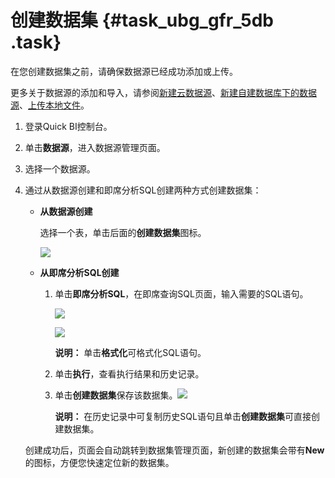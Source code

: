 # 创建数据集 {#task_ubg_gfr_5db .task}

在您创建数据集之前，请确保数据源已经成功添加或上传。

更多关于数据源的添加和导入，请参阅[新建云数据源](intl.zh-CN/用户指南/数据建模/管理数据源/新建云数据源.md#)、[新建自建数据库下的数据源](intl.zh-CN/用户指南/数据建模/管理数据源/新建自建数据库下的数据源.md#)、[上传本地文件](intl.zh-CN/用户指南/数据建模/管理数据源/上传本地文件.md#)。

1.  登录Quick BI控制台。
2.  单击**数据源**，进入数据源管理页面。
3.  选择一个数据源。
4.  通过从数据源创建和即席分析SQL创建两种方式创建数据集： 

    -   **从数据源创建** 

        选择一个表，单击后面的**创建数据集**图标。

        ![](http://static-aliyun-doc.oss-cn-hangzhou.aliyuncs.com/assets/img/9092/155564097937850_zh-CN.png)

    -   **从即席分析SQL创建** 
        1.  单击**即席分析SQL**，在即席查询SQL页面，输入需要的SQL语句。

            ![](http://static-aliyun-doc.oss-cn-hangzhou.aliyuncs.com/assets/img/9092/155564097937851_zh-CN.png)

            ![](http://static-aliyun-doc.oss-cn-hangzhou.aliyuncs.com/assets/img/9092/155564097937853_zh-CN.png)

            **说明：** 单击**格式化**可格式化SQL语句。

        2.  单击**执行**，查看执行结果和历史记录。
        3.  单击**创建数据集**保存该数据集。![](http://static-aliyun-doc.oss-cn-hangzhou.aliyuncs.com/assets/img/9092/155564097944272_zh-CN.png) 

            **说明：** 在历史记录中可复制历史SQL语句且单击**创建数据集**可直接创建数据集。

    创建成功后，页面会自动跳转到数据集管理页面，新创建的数据集会带有**New**的图标，方便您快速定位新的数据集。


